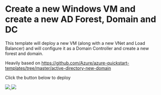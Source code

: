 # Create a new Windows VM and create a new AD Forest, Domain and DC

This template will deploy a new VM (along with a new VNet and Load Balancer) and will configure it as a Domain Controller and create a new forest and domain.

Heavily based on https://github.com/Azure/azure-quickstart-templates/tree/master/active-directory-new-domain

Click the button below to deploy

<a href="https://portal.microsoftazure.de/#create/Microsoft.Template/uri/https%3A%2F%2Fraw.githubusercontent.com%2Ftfenster%2Farm-templates%2Fmaster%2Factive-directory-new-domain%2Fazuredeploy.json" target="_blank">
    <img src="http://azuredeploy.net/deploybutton.png"/>
</a>
<a href="http://armviz.io/#/?load=https%3A%2F%2Fraw.githubusercontent.com%2Ftfenster%2Farm-templates%2Fmaster%2Factive-directory-new-domain%2Fazuredeploy.json" target="_blank">
    <img src="http://armviz.io/visualizebutton.png"/>
</a>
